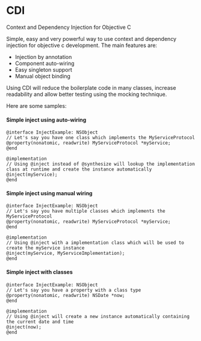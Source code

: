 CDI
===

Context and Dependency Injection for Objective C

Simple, easy and very powerful way to use context and dependency injection for objective c development. The main features are:
* Injection by annotation
* Component auto-wiring
* Easy singleton support
* Manual object binding

Using CDI will reduce the boilerplate code in many classes, increase readability and allow better testing using the mocking technique.

Here are some samples:

#### Simple inject using auto-wiring ####

    @interface InjectExample: NSObject
    // Let's say you have one class which implements the MyServiceProtocol
    @property(nonatomic, readwrite) MyServiceProtocol *myService;
    @end
    
    @implementation
    // Using @inject instead of @synthesize will lookup the implementation class at runtime and create the instance automatically
    @inject(myService);
    @end

#### Simple inject using manual wiring ####

    @interface InjectExample: NSObject
    // Let's say you have multiple classes which implements the MyServiceProtocol
    @property(nonatomic, readwrite) MyServiceProtocol *myService;
    @end
    
    @implementation
    // Using @inject with a implementation class which will be used to create the myService instance 
    @inject(myService, MyServiceImplementation);
    @end
    
#### Simple inject with classes ####
    @interface InjectExample: NSObject
    // Let's say you have a property with a class type
    @property(nonatomic, readwrite) NSDate *now;
    @end
    
    @implementation
    // Using @inject will create a new instance automatically containing the current date and time 
    @inject(now);
    @end
